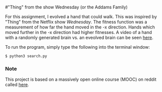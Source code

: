 #"Thing" from the show Wednesday (or the Addams Family)

For this assignment, I evolved a hand that could walk. This was inspired by "Thing" from the Netflix show _Wednesday_. The fitness function was a measurement of how far the hand moved in the -x direction. Hands which moved further in the -x direction had higher fitnesses. A video of a hand with a randomly generated brain vs. an eveolved brain can be seen [here](https://youtu.be/WgInskeBIAA).

To run the program, simply type the following into the terminal window:

```bash
$ python3 search.py
```

### Note

This project is based on a massively open online course (MOOC) on reddit called [here](https://www.reddit.com/r/ludobots/wiki/installation/).